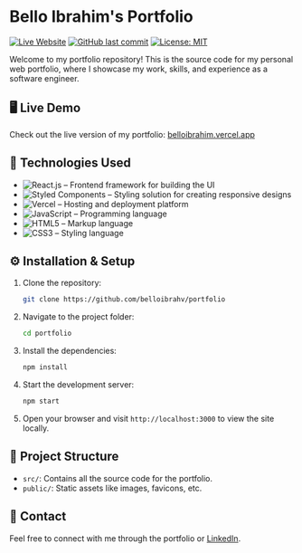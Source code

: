 # Bello Ibrahim's Portfolio

[![Live Website](https://img.shields.io/badge/Live%20Website-Visit%20Now-brightgreen)](https://belloibrahim.vercel.app)
[![GitHub last commit](https://img.shields.io/github/last-commit/belloibrahim/portfolio.svg)](https://github.com/belloibrahv/portfolio)
[![License: MIT](https://img.shields.io/badge/License-MIT-yellow.svg)](https://opensource.org/licenses/MIT)

Welcome to my portfolio repository! This is the source code for my personal web portfolio, where I showcase my work, skills, and experience as a software engineer.

## 🖥️ Live Demo

Check out the live version of my portfolio: [belloibrahim.vercel.app](https://belloibrahim.vercel.app)

## 🚀 Technologies Used

- ![React.js](https://img.shields.io/badge/React.js-20232A?style=for-the-badge&logo=react&logoColor=61DAFB) – Frontend framework for building the UI
- ![Styled Components](https://img.shields.io/badge/Styled--Components-DB7093?style=for-the-badge&logo=styled-components&logoColor=white) – Styling solution for creating responsive designs
- ![Vercel](https://img.shields.io/badge/Vercel-000000?style=for-the-badge&logo=vercel&logoColor=white) – Hosting and deployment platform
- ![JavaScript](https://img.shields.io/badge/JavaScript-F7DF1E?style=for-the-badge&logo=javascript&logoColor=black) – Programming language
- ![HTML5](https://img.shields.io/badge/HTML5-E34F26?style=for-the-badge&logo=html5&logoColor=white) – Markup language
- ![CSS3](https://img.shields.io/badge/CSS3-1572B6?style=for-the-badge&logo=css3&logoColor=white) – Styling language

## ⚙️ **Installation & Setup**

1. Clone the repository:
   ```bash
   git clone https://github.com/belloibrahv/portfolio
   ```
2. Navigate to the project folder:
   ```bash
   cd portfolio
   ```
3. Install the dependencies:
   ```bash
   npm install
   ```
4. Start the development server:
   ```bash
   npm start
   ```
5. Open your browser and visit `http://localhost:3000` to view the site locally.

## 📁 **Project Structure**
- `src/`: Contains all the source code for the portfolio.
- `public/`: Static assets like images, favicons, etc.

## 💬 **Contact**
Feel free to connect with me through the portfolio or [LinkedIn](https://www.linkedin.com/in/ibrahim-bello-8951ba187/).

